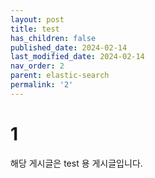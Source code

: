 ```yaml
---
layout: post
title: test
has_children: false
published_date: 2024-02-14
last_modified_date: 2024-02-14
nav_order: 2
parent: elastic-search
permalink: '2'
---
```


# 1
해당 게시글은 test 용 게시글입니다.